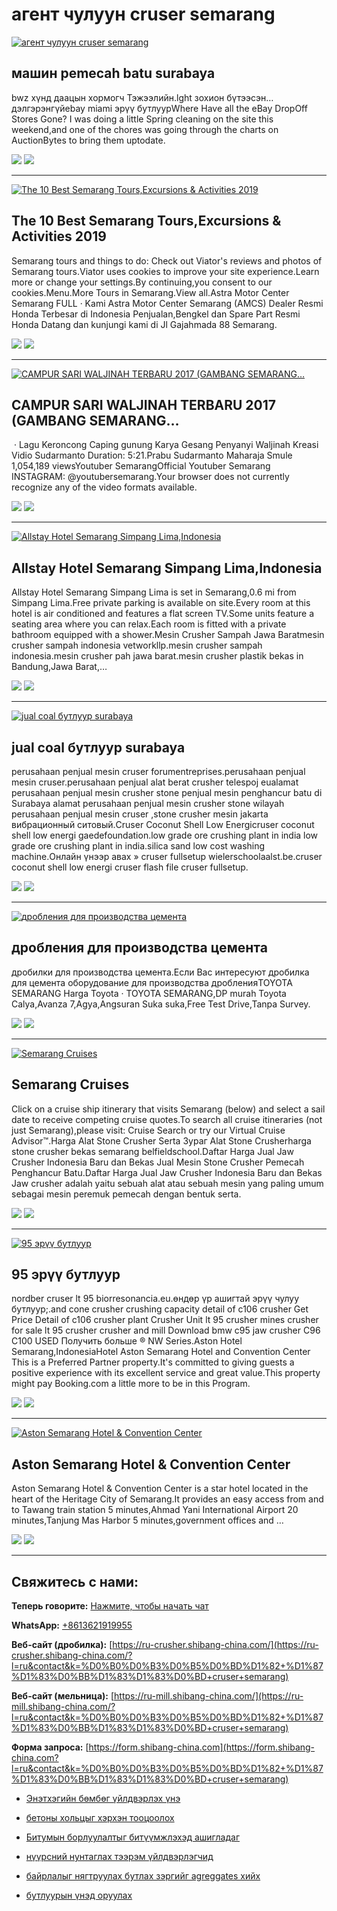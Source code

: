 # агент чулуун cruser semarang

<a href="https://swt.shibang-china.com/?l=ru&img&k=%D0%B0%D0%B3%D0%B5%D0%BD%D1%82+%D1%87%D1%83%D0%BB%D1%83%D1%83%D0%BD+cruser+semarang" target="_blank">![агент чулуун cruser semarang](http://static.shibang-china.com/all-800x300/939.jpg)</a>

## машин pemecah batu surabaya
bwz хүнд даацын хормогч Тэжээлийн.lght зохион бүтээсэн… дэлгэрэнгүйebay miami эрүү бутлуурWhere Have all the eBay DropOff Stores Gone? I was doing a little Spring cleaning on the site this weekend,and one of the chores was going through the charts on AuctionBytes to bring them uptodate.


<a href="https://whatsapp.shibangsoft.com/WhatsApp.php" target="_blank" title="WhatsApp">![](http://static.shibang-china.com/icon/whatsapp.png)</a> <a href="https://swt.shibang-china.com/?l=ru&icon&k=%D0%B0%D0%B3%D0%B5%D0%BD%D1%82+%D1%87%D1%83%D0%BB%D1%83%D1%83%D0%BD+cruser+semarang" target="_blank">![](http://static.shibang-china.com/icon/chat-ru.png)</a>

---

<a href="https://swt.shibang-china.com/?l=ru&img&k=%D0%B0%D0%B3%D0%B5%D0%BD%D1%82+%D1%87%D1%83%D0%BB%D1%83%D1%83%D0%BD+cruser+semarang" target="_blank">![The 10 Best Semarang Tours,Excursions &amp; Activities 2019](http://static.shibang-china.com/all-800x300/1126.jpg)</a>

## The 10 Best Semarang Tours,Excursions &amp; Activities 2019
Semarang tours and things to do: Check out Viator's reviews and photos of Semarang tours.Viator uses cookies to improve your site experience.Learn more or change your settings.By continuing,you consent to our cookies.Menu.More Tours in Semarang.View all.Astra Motor Center Semarang FULL&nbsp;&#0183;&#32;Kami Astra Motor Center Semarang (AMCS) Dealer Resmi Honda Terbesar di Indonesia Penjualan,Bengkel dan Spare Part Resmi Honda Datang dan kunjungi kami di Jl Gajahmada 88 Semarang.


<a href="https://whatsapp.shibangsoft.com/WhatsApp.php" target="_blank" title="WhatsApp">![](http://static.shibang-china.com/icon/whatsapp.png)</a> <a href="https://swt.shibang-china.com/?l=ru&icon&k=%D0%B0%D0%B3%D0%B5%D0%BD%D1%82+%D1%87%D1%83%D0%BB%D1%83%D1%83%D0%BD+cruser+semarang" target="_blank">![](http://static.shibang-china.com/icon/chat-ru.png)</a>

---

<a href="https://swt.shibang-china.com/?l=ru&img&k=%D0%B0%D0%B3%D0%B5%D0%BD%D1%82+%D1%87%D1%83%D0%BB%D1%83%D1%83%D0%BD+cruser+semarang" target="_blank">![CAMPUR SARI WALJINAH TERBARU 2017 (GAMBANG SEMARANG…](http://static.shibang-china.com/all-800x300/270.jpg)</a>

## CAMPUR SARI WALJINAH TERBARU 2017 (GAMBANG SEMARANG…
&nbsp;&#0183;&#32;Lagu Keroncong Caping gunung Karya Gesang Penyanyi Waljinah Kreasi Vidio Sudarmanto Duration: 5:21.Prabu Sudarmanto Maharaja Smule 1,054,189 viewsYoutuber SemarangOfficial Youtuber Semarang INSTAGRAM: @youtubersemarang.Your browser does not currently recognize any of the video formats available.


<a href="https://whatsapp.shibangsoft.com/WhatsApp.php" target="_blank" title="WhatsApp">![](http://static.shibang-china.com/icon/whatsapp.png)</a> <a href="https://swt.shibang-china.com/?l=ru&icon&k=%D0%B0%D0%B3%D0%B5%D0%BD%D1%82+%D1%87%D1%83%D0%BB%D1%83%D1%83%D0%BD+cruser+semarang" target="_blank">![](http://static.shibang-china.com/icon/chat-ru.png)</a>

---

<a href="https://swt.shibang-china.com/?l=ru&img&k=%D0%B0%D0%B3%D0%B5%D0%BD%D1%82+%D1%87%D1%83%D0%BB%D1%83%D1%83%D0%BD+cruser+semarang" target="_blank">![Allstay Hotel Semarang Simpang Lima,Indonesia](http://static.shibang-china.com/all-800x300/647.jpg)</a>

## Allstay Hotel Semarang Simpang Lima,Indonesia
Allstay Hotel Semarang Simpang Lima is set in Semarang,0.6 mi from Simpang Lima.Free private parking is available on site.Every room at this hotel is air conditioned and features a flat screen TV.Some units feature a seating area where you can relax.Each room is fitted with a private bathroom equipped with a shower.Mesin Crusher Sampah Jawa Baratmesin crusher sampah indonesia vetworkllp.mesin crusher sampah indonesia.mesin crusher pah jawa barat.mesin crusher plastik bekas in Bandung,Jawa Barat,…


<a href="https://whatsapp.shibangsoft.com/WhatsApp.php" target="_blank" title="WhatsApp">![](http://static.shibang-china.com/icon/whatsapp.png)</a> <a href="https://swt.shibang-china.com/?l=ru&icon&k=%D0%B0%D0%B3%D0%B5%D0%BD%D1%82+%D1%87%D1%83%D0%BB%D1%83%D1%83%D0%BD+cruser+semarang" target="_blank">![](http://static.shibang-china.com/icon/chat-ru.png)</a>

---

<a href="https://swt.shibang-china.com/?l=ru&img&k=%D0%B0%D0%B3%D0%B5%D0%BD%D1%82+%D1%87%D1%83%D0%BB%D1%83%D1%83%D0%BD+cruser+semarang" target="_blank">![jual coal бутлуур surabaya](http://static.shibang-china.com/all-800x300/883.jpg)</a>

## jual coal бутлуур surabaya
perusahaan penjual mesin cruser forumentreprises.perusahaan penjual mesin cruser.perusahaan penjual alat berat crusher telespoj eualamat perusahaan penjual mesin crusher stone penjual mesin penghancur batu di Surabaya alamat perusahaan penjual mesin crusher stone wilayah perusahaan penjual mesin cruser ,stone crusher mesin jakarta вибрационный ситовый.Cruser Coconut Shell Low Energicruser coconut shell low energi gaedefoundation.low grade ore crushing plant in india low grade ore crushing plant in india.silica sand low cost washing machine.Онлайн үнээр авах &#187; cruser fullsetup wielerschoolaalst.be.cruser coconut shell low energi cruser flash file cruser fullsetup.


<a href="https://whatsapp.shibangsoft.com/WhatsApp.php" target="_blank" title="WhatsApp">![](http://static.shibang-china.com/icon/whatsapp.png)</a> <a href="https://swt.shibang-china.com/?l=ru&icon&k=%D0%B0%D0%B3%D0%B5%D0%BD%D1%82+%D1%87%D1%83%D0%BB%D1%83%D1%83%D0%BD+cruser+semarang" target="_blank">![](http://static.shibang-china.com/icon/chat-ru.png)</a>

---

<a href="https://swt.shibang-china.com/?l=ru&img&k=%D0%B0%D0%B3%D0%B5%D0%BD%D1%82+%D1%87%D1%83%D0%BB%D1%83%D1%83%D0%BD+cruser+semarang" target="_blank">![дробления для производства цемента](http://static.shibang-china.com/all-800x300/785.jpg)</a>

## дробления для производства цемента
дробилки для производства цемента.Если Вас интересуют дробилка для цемента оборудование для производства дробленияTOYOTA SEMARANG Harga Toyota&nbsp;&#0183;&#32;TOYOTA SEMARANG,DP murah Toyota Calya,Avanza 7,Agya,Angsuran Suka suka,Free Test Drive,Tanpa Survey.


<a href="https://whatsapp.shibangsoft.com/WhatsApp.php" target="_blank" title="WhatsApp">![](http://static.shibang-china.com/icon/whatsapp.png)</a> <a href="https://swt.shibang-china.com/?l=ru&icon&k=%D0%B0%D0%B3%D0%B5%D0%BD%D1%82+%D1%87%D1%83%D0%BB%D1%83%D1%83%D0%BD+cruser+semarang" target="_blank">![](http://static.shibang-china.com/icon/chat-ru.png)</a>

---

<a href="https://swt.shibang-china.com/?l=ru&img&k=%D0%B0%D0%B3%D0%B5%D0%BD%D1%82+%D1%87%D1%83%D0%BB%D1%83%D1%83%D0%BD+cruser+semarang" target="_blank">![Semarang Cruises](http://static.shibang-china.com/all-800x300/1440.jpg)</a>

## Semarang Cruises
Click on a cruise ship itinerary that visits Semarang (below) and select a sail date to receive competing cruise quotes.To search all cruise itineraries (not just Semarang),please visit: Cruise Search or try our Virtual Cruise Advisor™.Harga Alat Stone Crusher Serta Зураг Alat Stone Crusherharga stone crusher bekas semarang belfieldschool.Daftar Harga Jual Jaw Crusher Indonesia Baru dan Bekas Jual Mesin Stone Crusher Pemecah Penghancur Batu.Daftar Harga Jual Jaw Crusher Indonesia Baru dan Bekas Jaw crusher adalah yaitu sebuah alat atau sebuah mesin yang paling umum sebagai mesin peremuk pemecah dengan bentuk serta.


<a href="https://whatsapp.shibangsoft.com/WhatsApp.php" target="_blank" title="WhatsApp">![](http://static.shibang-china.com/icon/whatsapp.png)</a> <a href="https://swt.shibang-china.com/?l=ru&icon&k=%D0%B0%D0%B3%D0%B5%D0%BD%D1%82+%D1%87%D1%83%D0%BB%D1%83%D1%83%D0%BD+cruser+semarang" target="_blank">![](http://static.shibang-china.com/icon/chat-ru.png)</a>

---

<a href="https://swt.shibang-china.com/?l=ru&img&k=%D0%B0%D0%B3%D0%B5%D0%BD%D1%82+%D1%87%D1%83%D0%BB%D1%83%D1%83%D0%BD+cruser+semarang" target="_blank">![95 эрүү бутлуур](http://static.shibang-china.com/all-800x300/158.jpg)</a>

## 95 эрүү бутлуур
nordber cruser lt 95 biorresonancia.eu.өндөр үр ашигтай эрүү чулуу бутлуур;.and cone crusher crushing capacity detail of c106 crusher Get Price Detail of c106 crusher plant Crusher Unit lt 95 crusher mines crusher for sale lt 95 crusher crusher and mill Download bmw c95 jaw crusher C96 C100 USED Получить больше &#174; NW Series.Aston Hotel Semarang,IndonesiaHotel Aston Semarang Hotel and Convention Center This is a Preferred Partner property.It's committed to giving guests a positive experience with its excellent service and great value.This property might pay Booking.com a little more to be in this Program.


<a href="https://whatsapp.shibangsoft.com/WhatsApp.php" target="_blank" title="WhatsApp">![](http://static.shibang-china.com/icon/whatsapp.png)</a> <a href="https://swt.shibang-china.com/?l=ru&icon&k=%D0%B0%D0%B3%D0%B5%D0%BD%D1%82+%D1%87%D1%83%D0%BB%D1%83%D1%83%D0%BD+cruser+semarang" target="_blank">![](http://static.shibang-china.com/icon/chat-ru.png)</a>

---

<a href="https://swt.shibang-china.com/?l=ru&img&k=%D0%B0%D0%B3%D0%B5%D0%BD%D1%82+%D1%87%D1%83%D0%BB%D1%83%D1%83%D0%BD+cruser+semarang" target="_blank">![Aston Semarang Hotel &amp; Convention Center](http://static.shibang-china.com/all-800x300/1133.jpg)</a>

## Aston Semarang Hotel &amp; Convention Center
Aston Semarang Hotel &amp; Convention Center is a star hotel located in the heart of the Heritage City of Semarang.It provides an easy access from and to Tawang train station 5 minutes,Ahmad Yani International Airport 20 minutes,Tanjung Mas Harbor 5 minutes,government offices and …

<a href="https://whatsapp.shibangsoft.com/WhatsApp.php" target="_blank" title="WhatsApp">![](http://static.shibang-china.com/icon/whatsapp.png)</a> <a href="https://swt.shibang-china.com/?l=ru&icon&k=%D0%B0%D0%B3%D0%B5%D0%BD%D1%82+%D1%87%D1%83%D0%BB%D1%83%D1%83%D0%BD+cruser+semarang" target="_blank">![](http://static.shibang-china.com/icon/chat-ru.png)</a>

---
## Свяжитесь с нами:

**Теперь говорите:** [Нажмите, чтобы начать чат](https://swt.shibang-china.com?l=ru&contact&k=%D0%B0%D0%B3%D0%B5%D0%BD%D1%82+%D1%87%D1%83%D0%BB%D1%83%D1%83%D0%BD+cruser+semarang)

**WhatsApp:**  [+8613621919955](https://whatsapp.shibangsoft.com/WhatsApp.php)

**Веб-сайт (дробилка):** [https://ru-crusher.shibang-china.com/](https://ru-crusher.shibang-china.com/?l=ru&contact&k=%D0%B0%D0%B3%D0%B5%D0%BD%D1%82+%D1%87%D1%83%D0%BB%D1%83%D1%83%D0%BD+cruser+semarang)

**Веб-сайт (мельница):** [https://ru-mill.shibang-china.com/](https://ru-mill.shibang-china.com/?l=ru&contact&k=%D0%B0%D0%B3%D0%B5%D0%BD%D1%82+%D1%87%D1%83%D0%BB%D1%83%D1%83%D0%BD+cruser+semarang)

**Форма запроса:** [https://form.shibang-china.com](https://form.shibang-china.com?l=ru&contact&k=%D0%B0%D0%B3%D0%B5%D0%BD%D1%82+%D1%87%D1%83%D0%BB%D1%83%D1%83%D0%BD+cruser+semarang)

* [Энэтхэгийн бөмбөг үйлдвэрлэх үнэ](../126/%D0%AD%D0%BD%D1%8D%D1%82%D1%85%D1%8D%D0%B3%D0%B8%D0%B9%D0%BD%20%D0%B1%D3%A9%D0%BC%D0%B1%D3%A9%D0%B3%20%D2%AF%D0%B9%D0%BB%D0%B4%D0%B2%D1%8D%D1%80%D0%BB%D1%8D%D1%85%20%D2%AF%D0%BD%D1%8D.md)

* [бетоны хольцыг хэрхэн тооцоолох](../127/%D0%B1%D0%B5%D1%82%D0%BE%D0%BD%D1%8B%20%D1%85%D0%BE%D0%BB%D1%8C%D1%86%D1%8B%D0%B3%20%D1%85%D1%8D%D1%80%D1%85%D1%8D%D0%BD%20%D1%82%D0%BE%D0%BE%D1%86%D0%BE%D0%BE%D0%BB%D0%BE%D1%85.md)

* [Битумын борлуулалтыг битүүмжлэхэд ашигладаг](../129/%D0%91%D0%B8%D1%82%D1%83%D0%BC%D1%8B%D0%BD%20%D0%B1%D0%BE%D1%80%D0%BB%D1%83%D1%83%D0%BB%D0%B0%D0%BB%D1%82%D1%8B%D0%B3%20%D0%B1%D0%B8%D1%82%D2%AF%D2%AF%D0%BC%D0%B6%D0%BB%D1%8D%D1%85%D1%8D%D0%B4%20%D0%B0%D1%88%D0%B8%D0%B3%D0%BB%D0%B0%D0%B4%D0%B0%D0%B3.md)

* [нүүрсний нунтаглах тээрэм үйлдвэрлэгчид](../127/%D0%BD%D2%AF%D2%AF%D1%80%D1%81%D0%BD%D0%B8%D0%B9%20%D0%BD%D1%83%D0%BD%D1%82%D0%B0%D0%B3%D0%BB%D0%B0%D1%85%20%D1%82%D1%8D%D1%8D%D1%80%D1%8D%D0%BC%20%D2%AF%D0%B9%D0%BB%D0%B4%D0%B2%D1%8D%D1%80%D0%BB%D1%8D%D0%B3%D1%87%D0%B8%D0%B4.md)

* [байрлалыг нягтруулах бутлах зэргийг agreggates хийх](../127/%D0%B1%D0%B0%D0%B9%D1%80%D0%BB%D0%B0%D0%BB%D1%8B%D0%B3%20%D0%BD%D1%8F%D0%B3%D1%82%D1%80%D1%83%D1%83%D0%BB%D0%B0%D1%85%20%D0%B1%D1%83%D1%82%D0%BB%D0%B0%D1%85%20%D0%B7%D1%8D%D1%80%D0%B3%D0%B8%D0%B9%D0%B3%20agreggates%20%D1%85%D0%B8%D0%B9%D1%85.md)

* [бутлуурын үнэд оруулах](../128/%D0%B1%D1%83%D1%82%D0%BB%D1%83%D1%83%D1%80%D1%8B%D0%BD%20%D2%AF%D0%BD%D1%8D%D0%B4%20%D0%BE%D1%80%D1%83%D1%83%D0%BB%D0%B0%D1%85.md)